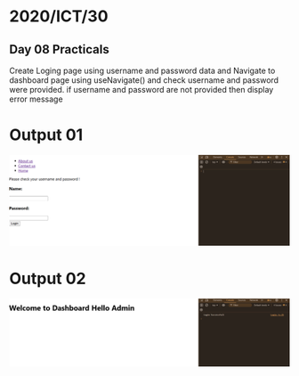 <h1>2020/ICT/30</h1>
<h2>Day 08 Practicals</h2>

<p>Create Loging page using username and password data and Navigate to dashboard page using useNavigate() and check username and password were provided. if username and password are not provided then display error message</p>


<h1>Output 01</h1>
<img src='/output1.png'>

<h1>Output 02</h1>
<img src='/output2.png'>
